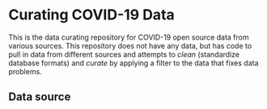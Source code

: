 # Curating COVID-19 Data

This is the data curating repository for COVID-19 open source data from various sources.
This repository does not have any data, but has code to pull in data from different sources and attempts to _clean_ (standardize database formats) and _curate_ by applying a filter to the data that fixes data problems. 

## Data source



